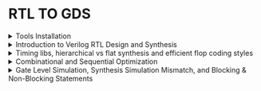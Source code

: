 # RTL TO GDS 

<details>

<summary>Tools Installation</summary>

### Install Yosys

#### Yosys is a Verilog HDL synthesis tool. This means that it takes a behavioural design description as input and generates an RTL, logical gate or physical gate level description of the design as output. Yosys’ main strengths are behavioural and RTL synthesis.

$ sudo apt-get update

$ git clone https://github.com/YosysHQ/yosys.git

$ cd yosys

$ sudo apt install make (If make is not installed ,install it)

$ sudo apt-get install build-essential clang bison flex
libreadline-dev gawk tcl-dev libffi-dev git
graphviz xdot pkg-config python3 libboost-system-dev
libboost-python-dev libboost-filesystem-dev zlib1g-dev

$ make config-gcc

$ make

$ sudo make install

<img width="429" alt="image" src="https://github.com/user-attachments/assets/56ee140f-3948-4352-a7ec-4787843e3890">


### install iverilog

#### iverilog: Icarus Verilog, commonly known as Iverilog, is an open-source tool used for the simulation and synthesis of digital circuits described in Verilog hardware description language (HDL).Primarily, Iverilog is used to simulate Verilog designs, allowing designers to verify the functionality of their digital circuits before physical implementation.

$ sudo apt-get install iverilog

<img width="397" alt="image" src="https://github.com/user-attachments/assets/4c3d4240-1a52-474b-8b3b-1af524da6aa6">

### install gtkwave

sudo apt-get update

sudo apt install gtkwave

<img width="574" alt="image" src="https://github.com/user-attachments/assets/7edf13db-e248-4153-af7e-5e47627cb532">

</details>

<details>

<summary>Introduction to Verilog RTL Design and Synthesis</summary>

In RTL design, the adherence to specifications is verified through simulation using a tool called a simulator. For this course, the simulator used is Icarus Verilog (Iverilog). The design refers to the actual Verilog code or set of codes that implement the intended functionality to meet the required specifications.

A testbench is used to apply stimulus, or test vectors, to the design to check its functionality. The simulator operates by monitoring changes in input signals; when an input changes, the corresponding output is evaluated. If there are no changes in the input, the output remains unchanged, as the simulator continuously checks for variations in input values to determine the resultant outputs.

### Block diagram of Test Bench

<img width="571" alt="image" src="https://github.com/user-attachments/assets/1e1b9aea-2c98-47b7-9dea-2d35718766ce">

### iverilog based simulation flow

![image](https://github.com/user-attachments/assets/31d49bf1-6689-48fa-8f9f-e5a159bdaaf8)

### LAB1- good_mux

Run the simulation on good_mux with the test bench tb_good_mux in iverilog.

<img width="364" alt="image" src="https://github.com/user-attachments/assets/2deb5f15-cc0e-4351-81d0-c53efeff4c18">

### testbench for good_mux

<img width="613" alt="image" src="https://github.com/user-attachments/assets/1cbc1109-4900-4262-8440-d453bb17ef69">

Icarus Verilog (Iverilog) takes design files and testbench files as inputs. The output of Iverilog is a .vcd (Value Change Dump) file, an ASCII-based format generated by EDA logic simulation tools. This file records changes in signal values throughout the simulation. The .vcd file can then be used as an input for the GTKWave tool, which visualizes the waveforms of the design's signals. By viewing these waveforms, one can verify the correctness of signal transitions according to the stimulus provided by the testbench.

#### Commands used

The output will be a.out file for the simulation 

<img width="608" alt="image" src="https://github.com/user-attachments/assets/c958b4f3-442e-4fc6-83a9-cc4454bd914c">

To view the simulation results, use a waveform viewer like GTKWave. Open the GTKWave and load the generated VCD file:

### Waveforms in gtkwave

<img width="604" alt="image" src="https://github.com/user-attachments/assets/efac9690-d4ea-48fb-80e3-b7e30b7cc0e3">

## Introduction to Yosys RTL Synthesizer

Yosys is an open-source framework for Verilog RTL synthesis. It is used primarily for converting high-level Verilog descriptions of digital circuits into gate-level netlists that can be implemented on FPGAs or used for ASIC design. Yosys is highly versatile and supports various front-end and back-end tools, making it a valuable tool for digital design and synthesis.

Inputs for Yosys tool: Design (.v), Liberty (.lib)
Output: Netlist file (.net.v)

<img width="600" alt="image" src="https://github.com/user-attachments/assets/574fea39-d6d6-46f2-9495-1867525ad5ed">

Verifying the design:

Use the Test bench using in RTL phase.Using the same stimulus used for RTL, the output expected should be the same as the one obtained in RTL phase.

<img width="598" alt="image" src="https://github.com/user-attachments/assets/db8d6336-823e-4225-a51f-3f95918fbb4b">

### Synthesis

The process of transforming the RTL description into a lower-level representation consisting of gates and their interconnections. This process is typically performed using a synthesis tool, which maps the RTL code to a specific technology library containing various gate-level components like AND, OR, NOT gates, flip-flops, and more.

<img width="184" alt="image" src="https://github.com/user-attachments/assets/d255aaa7-104f-42f2-92d1-dc63f8ca1012">

### What is .lib?

A .lib file, or a standard cell library file, is a collection of different standard cells that vary in functionality, input configurations, and other characteristics. These cells can implement various logic functions and are available in multiple performance models, such as slow, medium, and fast. Each model caters to different design requirements, providing options for trade-offs in speed, power, and area. This library enables designers to choose the appropriate cells to meet specific design criteria and constraints.

Block diagram shows how the Synthesizer works

<img width="440" alt="image" src="https://github.com/user-attachments/assets/a0eda8cc-2df0-4c11-a8e8-26d19454299c">

### Synthesis of good_mux.v

#### 1.Read the liberty source file

yosys> read_liberty -lib ../lib/sky130_fd_sc_hd_tt_025C_1v80.lib

#### 2. Read the Verilog source file

yosys> read_verilog good_mux.v

#### 3. Do Synthesis

yosys> synth -top good_mux

<img width="608" alt="image" src="https://github.com/user-attachments/assets/f1b30a9a-6b51-41e1-8675-c01fa1f12f26">

<img width="611" alt="image" src="https://github.com/user-attachments/assets/9b5b32b9-ad4c-43d5-a88f-abf5c1da890a">

#### 4. Technology Mapping to the Design using the abc tool which is integrated with Yosys:

 yosys> abc -liberty ../lib/sky130_fd_sc_hd_tt_025C_1v80.lib

<img width="605" alt="image" src="https://github.com/user-attachments/assets/d414464c-58bf-44cc-82ba-faa1c8590762">

<img width="605" alt="image" src="https://github.com/user-attachments/assets/e7f45182-7529-4667-a9c6-9078a8ca64fe">

#### 5. Generated Gate level Netlist

 yosys> show

<img width="604" alt="image" src="https://github.com/user-attachments/assets/66b32437-262d-46a3-a918-71128b05d529">

#### 6. Write the synthesized netlist to a Verilog file:

write_verilog good_mux_netlist.v

<img width="257" alt="image" src="https://github.com/user-attachments/assets/9bdc2f46-4455-404c-bacb-0ac57387c6fd">

yosys> write_verilog -noattr good_mux.netlist.v

<img width="235" alt="image" src="https://github.com/user-attachments/assets/5a7ef4fd-5ca1-452f-b32e-8a7e875ac584">

</details>

<details>

<summary>Timing libs, hierarchical vs flat synthesis and efficient flop coding styles</summary>


 A .lib file, also referred to as a Liberty file, is a standardized format in the electronic design automation (EDA) industry. Library cell description contains a lot of information like timing information, power estimation, other several attributes like area, functionality, operating condition etc. Speaking more technically, liberty format is a format to represent timing and power properties of black boxes (which we cant descend into). Liberty is an ASCII format, usually represented in a text file with extension “.lib“.

### Key Elements of a .lib File:
**Timing Information:** Details about the delay and timing constraints of the cells.  
**Power Information:** Data on power consumption, including dynamic and leakage power.  
**Area Information:** The physical area occupied by the cells.  
**Operating Conditions:** Environmental parameters like temperature and voltage for which the cells are characterized.  
**Pin Descriptions:** Information about the input and output pins of the cells, including their functions and electrical properties.

In our lab, we utilize the **sky130_fd_sc_hd_tt_025C_1v80.lib file.** Here’s an explanation of the filename components:

**sky130:** Refers to the 130nm technology node provided by SkyWater Technology Foundry.  
**fd:** Stands for fully-depleted, indicating the type of process technology.  
**sc:** Stands for standard cell.  
**hd:** Stands for high-density standard cell library.  
**tt:** Typical process corner (typical-typical).  
**025C:** The temperature condition at which the library data is characterized (25°C).  
**1v80:** The operating voltage condition (1.8V).

Snippet of .lib file

<img width="556" alt="image" src="https://github.com/user-attachments/assets/944ca820-6afa-4a54-91f0-8fd779270789">

Snippet showing leakage power in .lib file

<img width="527" alt="image" src="https://github.com/user-attachments/assets/924bd95c-604d-487a-a305-5c35b2c4b726">

Timing(Cell rise/fall delay etc.) in lookup table format:

<img width="563" alt="image" src="https://github.com/user-attachments/assets/9c82cbbb-60f8-4308-9540-5becc2bbea77">

Comparison of the area occupied by 2-input AND gates with varying drive strengths or widths shows that gates with higher drive strengths or greater widths occupy more area and will have less delay.

<img width="584" alt="image" src="https://github.com/user-attachments/assets/12e1b1e7-8c14-425e-a9be-a4505d504945">

### Hierarchial vs Flat Synthesis

#### Hierarchial Synthesis

In VLSI (Very Large Scale Integration) design, hierarchical synthesis and flat synthesis are two approaches to synthesizing a digital circuit from a high-level description to a gate-level representation. They differ in how they manage and optimize the design hierarchy during the synthesis process.

**Hierarchical Synthesis**
**Definition:** Hierarchical synthesis, also known as module-based or top-down synthesis, involves preserving the design hierarchy throughout the synthesis process. The design is divided into modules or blocks, and each module is synthesized separately, maintaining its boundaries and interfaces.

Invoking yosys to synthesize example multiple_modules.v

<img width="395" alt="image" src="https://github.com/user-attachments/assets/8a44fa1e-18a9-48bb-bda3-b5f059d28882">

<img width="380" alt="image" src="https://github.com/user-attachments/assets/f6e50452-0abb-45c0-854c-9ba1408140ab">

**1. Read the Liberty source file:**

yosys> read_liberty -lib ../lib/sky130_fd_sc_hd_tt_025C_1v80.lib

__2.Read the Verilog source file:__

yosys> read_verilog multiple_modules.v

__3.Perform synthesis:__

yosys> synth -top multiple_modules

<img width="605" alt="image" src="https://github.com/user-attachments/assets/1e6516f4-ebae-4af7-b59b-67d2d0712052">

Here, Sub_module1 has one and gate, sub_module2 has one OR gate 

<img width="598" alt="image" src="https://github.com/user-attachments/assets/e7ce7c06-4561-49d3-b396-862a1b518790">

Top mdoule multiple_module has sub_module1 and sub_module2 of one instance each and totally it contains 2 cells of both AND and OR gate

<img width="602" alt="image" src="https://github.com/user-attachments/assets/20e8c937-d28d-48ce-b583-9d7cc39cddd2">

**4.Technology Mapping to the Design using abc tool which is integrated with Yosys:**

yosys> abc -liberty ../lib/sky130_fd_sc_hd_tt_025C_1v80.lib

<img width="611" alt="image" src="https://github.com/user-attachments/assets/e0aea456-40a4-4a7b-b4a1-2ec3fd5fe849">

**5.View the generated gate level netlist:**

yosys> show multiple_modules

<img width="602" alt="image" src="https://github.com/user-attachments/assets/67cd5911-cc1a-4b8a-8e01-f815fa48745d">

Interestingly, the design is not displaying the AND and OR gates explicitly. Instead, it shows them as u1 and u2, which are instances of sub_module1 and sub_module2, respectively. Ideally, one would expect to see the AND and OR gates directly. This approach is known as hierarchical design, where the hierarchies are preserved, and the design maintains its modular structure.

**Flat synthesis:** Flat synthesis involves synthesizing the entire design as a single, monolithic entity without hierarchical organization.

**1.To flatten the design:**

yosys> flatten

<img width="311" alt="image" src="https://github.com/user-attachments/assets/328012d6-6823-42b2-abda-bbbb045abc43">

**2.To write a netlist to .v file:**

yosys> write_verilog -noattr multiple_modules_flat.v

<img width="335" alt="image" src="https://github.com/user-attachments/assets/17110aff-0dbf-4af3-9685-b76ba4b03bdc">

**3.To view the netlist (.v):**

yosys> !givim multiple_modules_flat.v

<img width="610" alt="image" src="https://github.com/user-attachments/assets/f269f628-22e3-49fc-9c81-73618e5b3f0b">

<img width="641" alt="image" src="https://github.com/user-attachments/assets/af3db9bb-dc9c-49ab-9636-8757b60f9084">

In the first case, the hierarchies of submodule1 and submodule2 are preserved. In the second case, we see a single netlist where the hierarchies are flattened out, and we directly see the instantiation of the AND gate and OR gate under multiple modules.

**4.To view the flattened gate level netlist:**

yosys> show

<img width="605" alt="image" src="https://github.com/user-attachments/assets/85119854-0c3f-4c1c-9123-17f55ae34b42">

So, when we flatten the design, we can see the structure completely.

### Sub module level synthesis###

Given multitiple modules, lets say we want to synthesize each sub module

**1.Read the Liberty source file:**

yosys> read_liberty -lib ../lib/sky130_fd_sc_hd_tt_025C_1v80.lib

<img width="418" alt="image" src="https://github.com/user-attachments/assets/775dbb23-39d3-4ca3-bb98-0c86261e66cb">

**2.Read the Verilog source file:**

yosys> read_verilog multiple_modules.v

<img width="404" alt="image" src="https://github.com/user-attachments/assets/425116f0-c082-44e9-826e-8805e0c065fe">

**3.Perform synthesis:**

yosys> synth -top sub_module1

<img width="604" alt="image" src="https://github.com/user-attachments/assets/cb367283-2004-43ae-8734-4c2949a6c56c">

**4.Technology Mapping to the Design using abc tool which is integrated with Yosys:**

yosys> abc -liberty ../lib/sky130_fd_sc_hd_tt_025C_1v80.lib

<img width="605" alt="image" src="https://github.com/user-attachments/assets/0f843ff7-ced0-4fd9-85a3-e348e95d5929">

**5.To view the generated gate level netlist:**

yosys> show

<img width="241" alt="image" src="https://github.com/user-attachments/assets/e00d191e-5e48-48f6-a596-ed78ccefbb70">

Sub-module level synthesis is preferred:

1.When we have multiple instances of the same module  2. When the design is massive.

### Different Methods for Flip-Flop Coding and Performance Enhancement

**Why are flops necessary, and how do they mitigate glitches in the circuit?**

Glitches in digital circuits often arise due to signal delays, noise, or timing mismatches. Flops are essential in preventing these glitches by:

Synchronization: Flops are edge-triggered, responding only to specific transitions like clock edges, ensuring that output changes occur at precise moments, reducing the chance of glitches caused by transient signals.

Timing Control: Flops are driven by a clock signal, ensuring that all circuit operations are synchronized. This coordination prevents timing mismatches, which could otherwise lead to glitches when data arrives at different times.

So,Flip-Flops can be used to restrict glitch propagation as:

Flip-flops are edge triggered circuits,so the output changes on edge of the clock signal,so even if input of flops are glitchy,output remains stable.
Combinational circuits driven by the flops,will receive stable inputs,hence their glitches will eventually settle down.

<img width="740" alt="image" src="https://github.com/user-attachments/assets/ef17901d-53bd-48d0-b0f1-a877524954c1">

The value of the flop must be in a known state all the time,for this signals like reset or set are used to control the initial state . set and reset can be synchronous or asynchronous.

#### Flops and Flop coding styles

Combinational circuits can produce glitches while settling to a final value when cascaded. Flip-flops are essential to store these final values, allowing changes only when an external signal confirms that the combinational logic has stabilized. The output Q of the flip-flop is protected from changes at the input D until the appropriate timing signal is applied. Set/reset signals are used to initialize the flip-flop, ensuring that the initial output of Q is a known, stable value.

**Simulation of Asynchronous Reset D-Flip Flop using iverilog followed by GTKWave**

<img width="401" alt="image" src="https://github.com/user-attachments/assets/a17e38da-f2e9-4665-b784-80e0db581b41">

<img width="604" alt="image" src="https://github.com/user-attachments/assets/7cb1918a-44ca-479b-85b1-4c0184a0fbb4">

Commands used:

1.iverilog dff_asyncres.v tb_dff_asyncres.v  2../a.out  3.gtkwave tb_dff_asyncres.vcd

<img width="639" alt="image" src="https://github.com/user-attachments/assets/0c5e04ae-0066-4cff-87ba-4562f5294f87">

<img width="604" alt="image" src="https://github.com/user-attachments/assets/51829bfc-8061-45c6-bc0f-8f76e973d10e">

In the scenario described, when the reset signal goes low before the clock arrives and d is high, the output Q of the flip-flop does not immediately go to 1. Instead, it waits for the clock edge. This means that d is aligned with the clock, and the flip-flop only senses the value of d at the clock edge. The output q is therefore synchronized to the clock; d may change at any time, but q will only update when the clock edge occurs, ensuring that changes in q happen in sync with the clock when driven by d.

**Simulation of Synchronous Reset D-Flip Flop using iverilog followed by GTKWave**

<img width="640" alt="image" src="https://github.com/user-attachments/assets/ab809fab-1c04-483b-b7ff-8438f6c13cc3">

**Synthesis of Asynchronous Reset D-Flip Flop using yosys:**

Here, we have to map the Flip-Flops to the dfflib which is present in sky130_fd_sc_hd_tt_025C_1v80.lib

Here's the command for mapping the flipflops to the dfflib:

yosys> dfflibmap -liberty ../lib/sky130_fd_sc_hd_tt_025C_1v80.lib

![image](https://github.com/user-attachments/assets/e2617527-845e-444c-ba62-1e7b3d8d2813)

**Synthesis of Asynchronous set D-Flip Flop using yosys:**

![image](https://github.com/user-attachments/assets/22ca9d8b-35e0-40f3-8f1e-4aeb86b5d466)

**Synthesis of Synchronous Reset D-Flip Flop using yosys:**

![image](https://github.com/user-attachments/assets/02bc9128-4d3d-4863-b17e-4aa21620ec80)

</details>

<details>
    <summary>Combinational and Sequential Optimization</summary>

 abc
 
    <ul>
        <li>
            <details>
                <summary>Combinational Logic Optimization</summary>
                <ul>
                    <li>
                        <details>
                           <summary><strong>PART 1: For opt_check Modules</strong></summary>
                            <ol>
                                <li>
                                    <strong>Step 1: Read Library</strong>
                                    <p>In Yosys, execute the command to read the library:</p>
                                    <img width="728" alt="Read Library" src="https://github.com/c-dhanush-p/SFAL-VSD/assets/170220133/bf2a8b14-da19-41ff-96ac-ee1fc0572722">
                                </li>
                                <li>
                                    <strong>Step 2: Read Verilog File</strong>
                                    <p>Load the Verilog file for the 'opt_check' module:</p>
                                    <img width="652" alt="Verilog File" src="https://github.com/c-dhanush-p/SFAL-VSD/assets/170220133/1c68e3e0-f349-4a91-9aa0-df769f531e71">
                                </li>
                                <li>
                                    <strong>Step 3: Define Module for Synthesis</strong>
                                    <p>Define the module to be synthesized and view the number of cells in the module:</p>
                                    <img width="286" alt="Define Module" src="https://github.com/c-dhanush-p/SFAL-VSD/assets/170220133/7e9cb74a-e0d5-4779-b786-eb7d62618c60">
                                    <img width="420" alt="Cell Count" src="https://github.com/c-dhanush-p/SFAL-VSD/assets/170220133/ea4b5d4a-122a-4881-903f-66d5a37996c0">
                                </li>
                                <li>
                                    <strong>Step 4: Execute opt_clean</strong>
                                    <p>Run opt_clean to remove unused cells and wires:</p>
                                    <img width="623" alt="opt_clean Execution" src="https://github.com/c-dhanush-p/SFAL-VSD/assets/170220133/b9d682ef-5229-4092-9dff-ac44c408aff0">
                                </li>
                                <li>
                                    <strong>Step 5: Generate Netlist</strong>
                                    <p>Generate the netlist and observe the reduction in the number of cells:</p>
                                    <img width="611" alt="Netlist Generation" src="https://github.com/c-dhanush-p/SFAL-VSD/assets/170220133/4d887668-b080-4942-a05d-5350f1ac6e51">
                                    <img width="598" alt="Cell Reduction" src="https://github.com/c-dhanush-p/SFAL-VSD/assets/170220133/78dbf1ca-d2c6-458c-9b3e-8ef595bd0c82">
                                </li>
                                <li>
                                    <strong>Step 6: View Netlist Design</strong>
                                    <p>Execute the show command to view the netlist design:</p>
                                    <img width="611" alt="View Netlist" src="https://github.com/c-dhanush-p/SFAL-VSD/assets/170220133/0992c28f-063b-4a43-90b0-b2abdfad762b">
                                </li>
                                <li>
                                    <strong>Steps 7-12: Repeat for Additional Modules</strong>
                                    <p>Repeat the above steps for additional modules (opt_check2, opt_check3, opt_check4), observing the changes and improvements each time:</p>
                                    <img width="418" alt="Further Steps" src="https://github.com/c-dhanush-p/SFAL-VSD/assets/170220133/16b97a65-65b6-4b51-ac38-3218c9d2865d">
                                    <img width="556" alt="ABC Command" src="https://github.com/c-dhanush-p/SFAL-VSD/assets/170220133/17c9dd9f-fd22-4312-bb51-0be49eadb040">
                                    <img width="497" alt="Further ABC Command" src="https://github.com/c-dhanush-p/SFAL-VSD/assets/170220133/3607a834-f446-462b-ab11-25856870721a">
                                </li>
                            </ol>
                        </details>
                    </li>
                    <li>
                        <details>
                            <summary><strong>PART 2: multiple_modules Optimization</strong></summary>
                            <ol>
                                <li>
                                    <strong>Step 1: Read Verilog File</strong>
                                    <p>Load the Verilog file for 'multiple_modules_opt.v'.</p>
                                    <img width="744" alt="Read Verilog File" src="https://github.com/c-dhanush-p/SFAL-VSD/assets/170220133/4ef7a599-3701-4953-8c1a-450a923a9876">
                                </li>
                                <li>
                                    <strong>Step 2: Define the Module for Synthesis</strong>
                                    <p>Specify which module to synthesize.</p>
                                    <img width="398" alt="Define Module" src="https://github.com/c-dhanush-p/SFAL-VSD/assets/170220133/73c1c313-ae77-45ad-9814-436b4d1cdebf">
                                </li>
                                <li>
                                    <strong>Step 3: Flatten the Design</strong>
                                    <p>Apply design flattening techniques to simplify the hierarchy.</p>
                                    <img width="475" alt="Flatten Design" src="https://github.com/c-dhanush-p/SFAL-VSD/assets/170220133/7dd4686a-7897-4ba8-8a65-52111a04903d">
                                </li>
                                <li>
                                    <strong>Step 4: Execute opt_clean</strong>
                                    <p>Remove unused cells and wires to optimize the design.</p>
                                    <img width="635" alt="Execute opt_clean" src="https://github.com/c-dhanush-p/SFAL-VSD/assets/170220133/4bfecaba-c49b-4ca9-958e-f1e7486aaa62">
                                </li>
                                <li>
                                    <strong>Step 5: Generate the Netlist</strong>
                                    <p>Generate the netlist and note the reduction in the number of cells.</p>
                                    <img width="617" alt="Generate Netlist" src="https://github.com/c-dhanush-p/SFAL-VSD/assets/170220133/c7b85d9d-f18d-4992-bf0b-151f22301e3d">
                                    <img width="571" alt="Cell Reduction" src="https://github.com/c-dhanush-p/SFAL-VSD/assets/170220133/cf863f0b-27aa-4781-8b36-0e6bd0f6275a">
                                </li>
                                <li>
                                    <strong>Step 6: View Netlist Design</strong>
                                    <p>Display the synthesized netlist design to verify correctness and optimization.</p>
                                    <img width="595" alt="View Netlist Design" src="https://github.com/c-dhanush-p/SFAL-VSD/assets/170220133/83c65d81-da59-49a9-8735-3938a35d7c18">
                                </li>
                                <li>
                                    <strong>Step 7: Repeat Optimization for Additional Module</strong>
                                    <p>Repeat the optimization steps for 'multiple_modules_opt2.v' and observe changes.</p>
                                </li>
                                <li>
                                    <strong>Step 8: View Netlist Design for Additional Module</strong>
                                    <p>Review the final netlist design for 'multiple_modules_opt2.v'.</p>
                                    <img width="353" alt="Final Netlist Design" src="https://github.com/c-dhanush-p/SFAL-VSD/assets/170220133/18374a6c-27ec-4bb3-9094-b057cbc6a9e2">
                                </li>
                            </ol>
                        </details>
                    </li>
                </ul>
            </details>
        </li>
        <li>
            <details>
                <summary>Sequential Logic Optimization</summary>
                <ul>
                    <li>
                        <details>
                            <summary><strong>PART 1: Dff_const Synthesis</strong></summary>
                            <ol>
                                <li>
                                    <strong>Step 1: Read the Library</strong>
                                    <p>Load the required library in Yosys.</p>
                                    <img width="735" alt="Read Library" src="https://github.com/c-dhanush-p/SFAL-VSD/assets/170220133/c4b43fb9-4a90-4695-842f-d68680ce4f0b">
                                </li>
                                <li>
                                    <strong>Step 2: Read the Verilog File</strong>
                                    <p>Load the Verilog file for 'dff_const1.v'.</p>
                                    <img width="669" alt="Read Verilog File" src="https://github.com/c-dhanush-p/SFAL-VSD/assets/170220133/e85367f2-5aa3-4692-9684-a5726016a08e">
                                </li>          
                                <li>
                                    <strong>Step 3: Define the Module for Synthesis</strong>
                                    <p>Specify the module to be synthesized and view the design hierarchy.</p>
                                    <img width="306" alt="Define Module" src="https://github.com/c-dhanush-p/SFAL-VSD/assets/170220133/c5e25901-ce0f-4520-9e21-ac1d5bc2666c">
                                    <img width="422" alt="Design Hierarchy" src="https://github.com/c-dhanush-p/SFAL-VSD/assets/170220133/80bc0503-0ade-47e4-bb10-a6773c53051f">
                                </li>
                                <li>
                                    <strong>Step 4: Run dfflibmap</strong>
                                    <p>Map the D flip-flop cells to sequential cells using dfflibmap.</p>
                                    <img width="870" alt="Run dfflibmap" src="https://github.com/c-dhanush-p/SFAL-VSD/assets/170220133/76ce4935-130d-4692-a5b3-211c7211afdc">
                                </li>
                                <li>
                                    <strong>Step 5: Generate the Netlist</strong>
                                    <p>Create the netlist for the design.</p>
                                    <img width="611" alt="Generate Netlist" src="https://github.com/c-dhanush-p/SFAL-VSD/assets/170220133/4802d8a6-2763-4975-be62-805a4473ac2a">
                                </li>
                                <li>
                                    <strong>Step 6: View the Design</strong>
                                    <p>Execute the 'show' command to view the synthesized design.</p>
                                    <img width="594" alt="View Design" src="https://github.com/c-dhanush-p/SFAL-VSD/assets/170220133/8dcc75b9-0bc2-43a3-89ae-9b0a1a8b6122">
                                </li>
                                <li>
                                    <strong>Steps 7-12: Repeat for Additional Files</strong>
                                    <p>Repeat the above steps for 'dff_const2.v', 'dff_const3.v', and 'dff_const4.v', viewing the design after each synthesis.</p>
                                    <img width="609" alt="View Design 2" src="https://github.com/c-dhanush-p/SFAL-VSD/assets/170220133/481c7486-83c1-4fe3-8301-ba1f930bc791">
                                    <img width="1359" alt="View Design 3" src="https://github.com/c-dhanush-p/SFAL-VSD/assets/170220133/5f8109ea-1f69-4d4f-bdb5-fb59e37cc882">
                                    <img width="616" alt="View Design 4" src="https://github.com/c-dhanush-p/SFAL-VSD/assets/170220133/69a155b4-d899-4597-9631-59e497c7edb5">
                                </li>
                            </ol>
                        </details>
                    </li>
                    <li>
                        <details>
                            <summary><strong>PART 2: Sequential Optimizations for Unused Outputs</strong></summary>
                            <ol>
                                <li>
                                    <strong>Step 1: Read the Library</strong>
                                    <p>Load the required library in Yosys.</p>
                                    <img width="744" alt="Read Library" src="https://github.com/c-dhanush-p/SFAL-VSD/assets/170220133/f2b3de6b-a2c1-498b-b957-aec0487c08be">
                                </li>
                                <li>
                                    <strong>Step 2: Read the Verilog File</strong>
                                    <p>Load the Verilog file for 'counter_opt.v'.</p>
                                    <img width="663" alt="Read Verilog File" src="https://github.com/c-dhanush-p/SFAL-VSD/assets/170220133/c603c612-d903-4e05-ab1d-bde84a52fd3c">
                                </li>          
                                <li>
                                    <strong>Step 3: Define the Module for Synthesis</strong>
                                    <p>Specify the module to be synthesized and view the design hierarchy.</p>
                                    <img width="324" alt="Define Module" src="https://github.com/c-dhanush-p/SFAL-VSD/assets/170220133/1a4979c3-0da7-4cf9-9bb2-a698f2b4c51d">
                                    <img width="407" alt="Design Hierarchy" src="https://github.com/c-dhanush-p/SFAL-VSD/assets/170220133/ecd2ad69-1e69-44cf-8403-d8670bf7028e">
                                </li>
                                <li>
                                    <strong>Step 4: Run dfflibmap</strong>
                                    <p>Map the D flip-flop cells to sequential cells using dfflibmap.</p>
                                    <img width="873" alt="Run dfflibmap" src="https://github.com/c-dhanush-p/SFAL-VSD/assets/170220133/65e34b53-4b7a-4d55-a43f-0cf59489a386">
                                </li>
                                <li>
                                    <strong>Step 5: Generate the Netlist</strong>
                                    <p>Create the netlist for the design.</p>
                                    <img width="621" alt="Generate Netlist" src="https://github.com/c-dhanush-p/SFAL-VSD/assets/170220133/d4b49572-0224-4ca6-978d-71ace7464ce3">
                                </li>
                                <li>
                                    <strong>Step 6: View the Design</strong>
                                    <p>Execute the 'show' command to view the synthesized design.</p>
                                    <img width="1361" alt="View Design" src="https://github.com/c-dhanush-p/SFAL-VSD/assets/170220133/26807584-5733-4728-bc9f-de30d5d18d4d">
                                </li>
                                <li>
                                    <strong>Steps 7-8: Repeat for Additional Files</strong>
                                    <p>Repeat the above steps for 'counter_opt2.v', viewing the design after synthesis.</p>
                                    <img width="425" alt="View Design 2" src="https://github.com/c-dhanush-p/SFAL-VSD/assets/170220133/2fdaa020-ca5a-4bf7-9ca2-b4087914ac52">
                                    <img width="1370" alt="View Design 3" src="https://github.com/c-dhanush-p/SFAL-VSD/assets/170220133/848db3bb-35bd-4fd2-8e92-122e76d86f70">
                                </li>
                            </ol>
                        </details>
                    </li>
                </ul>
            </details>
        </li>
    </ul>
</details>

<details>
    <summary> Gate Level Simulation, Synthesis Simulation Mismatch, and Blocking & Non-Blocking Statements </summary>
    <ul>
        <li>
            <details>
                <summary>Lab on GLS and Synth Simulation Mismatch</summary>
                <ul>
                    <li>
                        <details>
                            <summary>PART 1: For ternary_operator_mux</summary>
                            <p>Step 1</p>
                            <pre>
Load ternary_operator_mux.v & its testbench to Iverilog.
<img width="1333" alt="Screenshot 2024-05-26 at 2 25 18 PM" src="https://github.com/c-dhanush-p/SFAL-VSD/assets/170220133/5fb664a3-428b-40b5-95c3-6e5e76385d2e">
                            </pre>
                            <p>Step 2</p>
                            <pre>
Execute a.out file.
<img width="831" alt="Screenshot 2024-05-26 at 2 25 28 PM" src="https://github.com/c-dhanush-p/SFAL-VSD/assets/170220133/0845279c-0fdb-458a-b911-593f7f138990">
                            </pre>
                            <p>Step 3</p>
                            <pre>
Load the .vcd file genrated into GTKWave.
<img width="895" alt="Screenshot 2024-05-26 at 2 25 46 PM" src="https://github.com/c-dhanush-p/SFAL-VSD/assets/170220133/a17efccf-4528-4b08-856c-e3366dea9441">
The ternary_operator_mux's behavior is analyzed on GTKWave                            
<img width="1374" alt="Screenshot 2024-05-26 at 2 26 56 PM" src="https://github.com/c-dhanush-p/SFAL-VSD/assets/170220133/b2f81f99-be77-4d8f-8c5f-c76efa0db555">
                            </pre>
                            <p>Step 4</p>
                            <pre>
Invoke Yosys by using command yosys
<img width="817" alt="Screenshot 2024-05-26 at 2 27 23 PM" src="https://github.com/c-dhanush-p/SFAL-VSD/assets/170220133/5aeace9b-91d1-43df-b7a7-95a22d2f7dca">
                            </pre>
                            <p>Step 5</p>
                            <pre>
Read the library using read_liberty
<img width="733" alt="Screenshot 2024-05-26 at 2 27 36 PM" src="https://github.com/c-dhanush-p/SFAL-VSD/assets/170220133/c7df753c-4859-4517-b10b-844be452fbc0">
                            </pre>
                            <p>Step 6</p>
                            <pre>
Read the ternary_operator_mux.v using read_verilog
<img width="754" alt="Screenshot 2024-05-26 at 2 27 54 PM" src="https://github.com/c-dhanush-p/SFAL-VSD/assets/170220133/9bd5d509-2035-4be9-b17f-084f80f58835">
                            </pre>
                            <p>Step 7</p>
                            <pre>
Define the module that needs to be synthesized
<img width="397" alt="Screenshot 2024-05-26 at 2 28 29 PM" src="https://github.com/c-dhanush-p/SFAL-VSD/assets/170220133/6b23f59f-4e02-43ec-932b-750d183b30f0">
                            </pre>
                            <p>Step 8</p>
                            <pre>
Generate the netlist using abc command
<img width="622" alt="Screenshot 2024-05-26 at 2 28 54 PM" src="https://github.com/c-dhanush-p/SFAL-VSD/assets/170220133/9565e3d5-66ba-45ef-8464-7cec13c5cdd4">
                            </pre>
                            <p>Step 9</p>
                            <pre>
Write the netlist to ternary_operator_mux_net.v
<img width="490" alt="Screenshot 2024-05-26 at 2 29 20 PM" src="https://github.com/c-dhanush-p/SFAL-VSD/assets/170220133/61065d52-6532-4a74-b8ae-34b8734fbce6">
                            </pre>
                            <p>Step 10</p>
                            <pre>
Execute show to view the design
<img width="609" alt="Screenshot 2024-05-26 at 2 29 30 PM" src="https://github.com/c-dhanush-p/SFAL-VSD/assets/170220133/76ee78c8-95fe-47e6-a9aa-ec2b6fa1e9c1">
                            </pre>
                            <p>Step 11</p>
                            <pre>
Exit yosys and load the ternary_operator_mux_net.v to iverilog.
<img width="1372" alt="Screenshot 2024-05-26 at 2 32 32 PM" src="https://github.com/c-dhanush-p/SFAL-VSD/assets/170220133/30cf677a-e529-4f09-a0e2-7d77f5ab48e5">
                            </pre>
                            <p>Step 12</p>
                            <pre>
Execute a.out file.
<img width="829" alt="Screenshot 2024-05-26 at 2 32 47 PM" src="https://github.com/c-dhanush-p/SFAL-VSD/assets/170220133/9194b986-d637-4919-9a9a-a66ef5fd8150">
                            </pre>
                            <p>Step 13</p>
                            <pre>
Load the generated .vcd file into GTKWave
<img width="1107" alt="Screenshot 2024-05-26 at 2 33 19 PM" src="https://github.com/c-dhanush-p/SFAL-VSD/assets/170220133/4b04c1e3-5aff-4937-9670-706364e92fa3">
                            </pre>
                            <p>Step 14</p>
                            <pre>
Observe the GLS of ternary_operator_mux
<img width="1357" alt="Screenshot 2024-05-26 at 2 33 52 PM" src="https://github.com/c-dhanush-p/SFAL-VSD/assets/170220133/746f372e-4dd9-4da4-a4ff-57836f00945e">
                            </pre>
                        </details>
                    </li>
                    <li>
                        <details>
                            <summary>PART 2: For bad_mux</summary>
                            <p>Step 1</p>
                            <pre>
Load bad_mux.v & its testbench to Iverilog.
<img width="1072" alt="Screenshot 2024-05-26 at 2 47 47 PM" src="https://github.com/c-dhanush-p/SFAL-VSD/assets/170220133/3886f80b-b39e-4f91-9cfb-d7fd26f87a2b">
                            </pre>
                            <p>Step 2</p>
                            <pre>
Execute a.out file.
<img width="836" alt="Screenshot 2024-05-26 at 2 47 59 PM" src="https://github.com/c-dhanush-p/SFAL-VSD/assets/170220133/80bff7b8-6f38-42e9-b7ee-b527d9e06de7">
                            </pre>
                            <p>Step 3</p>
                            <pre>
Load the .vcd file genrated into GTKWave.
<img width="980" alt="Screenshot 2024-05-26 at 2 48 17 PM" src="https://github.com/c-dhanush-p/SFAL-VSD/assets/170220133/94c68039-9cd8-435f-b02d-914619642094">
The bad_mux's behavior is analyzed on GTKWave                            
<img width="1362" alt="Screenshot 2024-05-26 at 2 49 01 PM" src="https://github.com/c-dhanush-p/SFAL-VSD/assets/170220133/cb432d9f-023b-4b28-ac59-c25e9abff098">
                            </pre>
                            <p>Step 4</p>
                            <pre>
Invoke Yosys by using command yosys
<img width="815" alt="Screenshot 2024-05-26 at 2 49 12 PM" src="https://github.com/c-dhanush-p/SFAL-VSD/assets/170220133/3a80b296-11d9-4150-ae87-17d6d2c971d1">
                            </pre>
                            <p>Step 5</p>
                            <pre>
Read the library using read_liberty
<img width="731" alt="Screenshot 2024-05-26 at 2 49 25 PM" src="https://github.com/c-dhanush-p/SFAL-VSD/assets/170220133/4e9fade6-5f81-41ac-a5d1-f3dbf9c35e98">
                            </pre>
                            <p>Step 6</p>
                            <pre>
Read the bad_mux.v using read_verilog
<img width="756" alt="Screenshot 2024-05-26 at 2 49 40 PM" src="https://github.com/c-dhanush-p/SFAL-VSD/assets/170220133/3d74ecc6-a028-4c2f-bf0b-9567d5270b26">
                            </pre>
                            <p>Step 7</p>
                            <pre>
Define the module that needs to be synthesized
<img width="268" alt="Screenshot 2024-05-26 at 2 50 33 PM" src="https://github.com/c-dhanush-p/SFAL-VSD/assets/170220133/ac8165b4-4a23-46ad-8196-242af9a8a9a8">
                            </pre>
                            <p>Step 8</p>
                            <pre>
Generate the netlist using abc command
<img width="612" alt="Screenshot 2024-05-26 at 2 50 51 PM" src="https://github.com/c-dhanush-p/SFAL-VSD/assets/170220133/ca4dc976-5645-4c1f-878c-650c93136276">
                            </pre>
                            <p>Step 9</p>
                            <pre>
Write the netlist to bad_mux_net.v
<img width="364" alt="Screenshot 2024-05-26 at 2 51 09 PM" src="https://github.com/c-dhanush-p/SFAL-VSD/assets/170220133/87c4ebdf-95ff-4a34-847e-d49d5fe62e2a">
                            </pre>
                            <p>Step 10</p>
                            <pre>
Execute show to view the design
<img width="603" alt="Screenshot 2024-05-26 at 2 51 21 PM" src="https://github.com/c-dhanush-p/SFAL-VSD/assets/170220133/287737a1-3d21-4fde-8578-7a65d568b560">
                            </pre>
                            <p>Step 11</p>
                            <pre>
Exit yosys and load the bad_mux_net.v to iverilog.
<img width="1368" alt="Screenshot 2024-05-26 at 2 52 52 PM" src="https://github.com/c-dhanush-p/SFAL-VSD/assets/170220133/f4bc8f2c-e08a-4675-be9a-e905b879c28a">
                            </pre>
                            <p>Step 12</p>
                            <pre>
Execute a.out file.
<img width="835" alt="Screenshot 2024-05-26 at 2 53 02 PM" src="https://github.com/c-dhanush-p/SFAL-VSD/assets/170220133/7813fe2a-bb20-43de-9cf7-ec53c1459f51">
                            </pre>
                            <p>Step 13</p>
                            <pre>
Load the generated .vcd file into GTKWave
<img width="979" alt="Screenshot 2024-05-26 at 2 53 25 PM" src="https://github.com/c-dhanush-p/SFAL-VSD/assets/170220133/87f26967-6d37-45e9-963e-15d4107e767f">
                            </pre>
                            <p>Step 14</p>
                            <pre>
Observe the behavior of GLS of ternary_operator_mux due to Simulation Mismatch
<img width="1365" alt="Screenshot 2024-05-26 at 2 53 59 PM" src="https://github.com/c-dhanush-p/SFAL-VSD/assets/170220133/16ececd7-a724-43be-91a3-b394763a3678">
                            </pre>          
                        </details>
                    </li>
                </ul>
            </details>
        </li>
        <li>
            <details>
                <summary>Synthesis Simulation Mismatch</summary>
                <p>Step 1</p>
                <pre>
Load blocking_caveat.v & its testbench to Iverilog.
<img width="1232" alt="Screenshot 2024-05-26 at 3 20 01 PM" src="https://github.com/c-dhanush-p/SFAL-VSD/assets/170220133/98e89aec-e1e0-4371-9865-7f4d46970466">
                </pre>
                <p>Step 2</p>
                <pre>
Execute a.out file.
<img width="831" alt="Screenshot 2024-05-26 at 3 20 12 PM" src="https://github.com/c-dhanush-p/SFAL-VSD/assets/170220133/cabfbd67-5caf-467e-a4fe-36b9dd3613ae">
                </pre>
                <p>Step 3</p>
                <pre>
Load the .vcd file genrated into GTKWave.
<img width="1056" alt="Screenshot 2024-05-26 at 3 20 37 PM" src="https://github.com/c-dhanush-p/SFAL-VSD/assets/170220133/cd3b4d01-c92d-40e8-842f-e41fcb512967">
The blocking_caveat's behavior is analyzed on GTKWave                            
<img width="1362" alt="Screenshot 2024-05-26 at 3 21 17 PM" src="https://github.com/c-dhanush-p/SFAL-VSD/assets/170220133/0313fa9c-df40-46d2-9e31-0e18b9eb5b84">
                </pre>
                <p>Step 4</p>
                <pre>
Invoke Yosys by using command yosys
<img width="809" alt="Screenshot 2024-05-26 at 3 21 29 PM" src="https://github.com/c-dhanush-p/SFAL-VSD/assets/170220133/45aa14d6-5cc0-4a4d-b629-74bc87fda4fa">
                </pre>
                <p>Step 5</p>
                <pre>
Read the library using read_liberty
<img width="727" alt="Screenshot 2024-05-26 at 3 21 43 PM" src="https://github.com/c-dhanush-p/SFAL-VSD/assets/170220133/e4aa45a5-c575-4ecc-9fe6-e10553ba31da">
                </pre>
                <p>Step 6</p>
                <pre>
Read the blocking_caveat.v using read_verilog
<img width="709" alt="Screenshot 2024-05-26 at 3 21 55 PM" src="https://github.com/c-dhanush-p/SFAL-VSD/assets/170220133/2c84de8b-63bc-4394-b833-79569ab86d0c">
                </pre>
                <p>Step 7</p>
                <pre>
Define the module that needs to be synthesized
<img width="596" alt="Screenshot 2024-05-26 at 3 23 34 PM" src="https://github.com/c-dhanush-p/SFAL-VSD/assets/170220133/886c9129-5cf7-4622-8857-326ffef0597f">
                </pre>
                <p>Step 8</p>
                <pre>
Generate the netlist using abc command
<img width="615" alt="Screenshot 2024-05-26 at 3 24 14 PM" src="https://github.com/c-dhanush-p/SFAL-VSD/assets/170220133/3035c361-2a06-41ca-8363-5a40d4827d87">
                </pre>
                <p>Step 9</p>
                <pre>
Write the netlist to blocking_caveat_net.v
<img width="523" alt="Screenshot 2024-05-26 at 3 25 02 PM" src="https://github.com/c-dhanush-p/SFAL-VSD/assets/170220133/cef23d28-8d32-4c0c-941f-a0420db792d6">
                </pre>
                <p>Step 10</p>
                <pre>
Execute show to view the design
<img width="603" alt="Screenshot 2024-05-26 at 3 25 14 PM" src="https://github.com/c-dhanush-p/SFAL-VSD/assets/170220133/f05de1e7-98ce-4ac3-bbaa-fbf14a31336c">
                </pre>
                <p>Step 11</p>
                <pre>
Exit yosys and load the blocking_caveat_net.v to iverilog.
<img width="1370" alt="Screenshot 2024-05-26 at 3 27 05 PM" src="https://github.com/c-dhanush-p/SFAL-VSD/assets/170220133/db39196e-3fba-424f-95ad-6b2f2e069d03">
                </pre>
                <p>Step 12</p>
                <pre>
Execute a.out file.
<img width="832" alt="Screenshot 2024-05-26 at 3 27 14 PM" src="https://github.com/c-dhanush-p/SFAL-VSD/assets/170220133/897f10b8-5491-46d7-a7ff-ca0eac28123a">
                </pre>
                <p>Step 13</p>
                <pre>
Load the generated .vcd file into GTKWave
<img width="1059" alt="Screenshot 2024-05-26 at 3 27 38 PM" src="https://github.com/c-dhanush-p/SFAL-VSD/assets/170220133/2f6188c0-d262-48f1-a756-24f1c709de6f">
                </pre>
                <p>Step 14</p>
                <pre>
Observe the behavior of GLS of blocking_caveat due to Simulation Mismatch
<img width="1357" alt="Screenshot 2024-05-26 at 3 28 12 PM" src="https://github.com/c-dhanush-p/SFAL-VSD/assets/170220133/4f2dcd1c-5d73-474e-bf68-12c82ff30205">
                </pre>
            </details>
        </li>
    </ul>
</details>































































